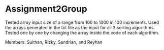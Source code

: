 # Assignment2Group


Tested array input size of a range from 100 to 1000 in 100 increments. Used the arrays generated in the txt file as the input for all 3 sorting algorithms. 
Tested one by one by changing the array inside the code of each algorithm.


Members: Sulthan, Rizky, Sandrian, and Reyhan
